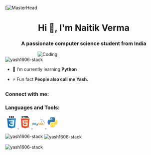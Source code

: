 [![MasterHead](./E:\github-header-image.png)
<h1 align="center">Hi 👋, I'm Naitik Verma</h1>
<h3 align="center">A passionate computer science student from India</h3>
<img align="right" alt="Coding" width="400" <"src="https://external-content.duckduckgo.com/iu/?u=https%3A%2F%2Fcdn.dribbble.com%2Fusers%2F2131993%2Fscreenshots%2F4948736%2Fthoughtworks-gif_dribbble.gif&f=1&nofb=1&ipt=8d08c164e6eed2f89d2cefc7e11d74d07b40321881be057d2e1ba75bf2c6702a&ipo=images">

<p align="left"> <img src="https://komarev.com/ghpvc/?username=yash1606-stack&label=Profile%20views&color=0e75b6&style=flat" alt="yash1606-stack" /> </p>

- 🌱 I’m currently learning **Python**

- ⚡ Fun fact **People also call me Yash.**

<h3 align="left">Connect with me:</h3>
<p align="left">
</p>

<h3 align="left">Languages and Tools:</h3>
<p align="left"> <a href="https://www.w3schools.com/css/" target="_blank" rel="noreferrer"> <img src="https://raw.githubusercontent.com/devicons/devicon/master/icons/css3/css3-original-wordmark.svg" alt="css3" width="40" height="40"/> </a> <a href="https://www.w3.org/html/" target="_blank" rel="noreferrer"> <img src="https://raw.githubusercontent.com/devicons/devicon/master/icons/html5/html5-original-wordmark.svg" alt="html5" width="40" height="40"/> </a> <a href="https://www.mysql.com/" target="_blank" rel="noreferrer"> <img src="https://raw.githubusercontent.com/devicons/devicon/master/icons/mysql/mysql-original-wordmark.svg" alt="mysql" width="40" height="40"/> </a> <a href="https://www.python.org" target="_blank" rel="noreferrer"> <img src="https://raw.githubusercontent.com/devicons/devicon/master/icons/python/python-original.svg" alt="python" width="40" height="40"/> </a> </p>

<p><img align="left" src="https://github-readme-stats.vercel.app/api/top-langs?username=yash1606-stack&show_icons=true&locale=en&layout=compact" alt="yash1606-stack" /></p>

<p>&nbsp;<img align="center" src="https://github-readme-stats.vercel.app/api?username=yash1606-stack&show_icons=true&locale=en" alt="yash1606-stack" /></p>

<p><img align="center" src="https://github-readme-streak-stats.herokuapp.com/?user=yash1606-stack&" alt="yash1606-stack" /></p>
